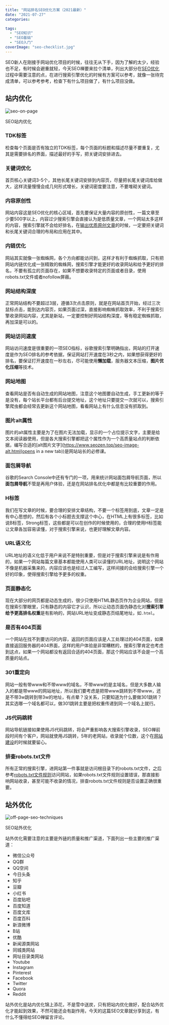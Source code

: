 ```yaml
---
title: "网站排名SEO优化方案（2021最新）"
date: "2021-07-27"
categories: 

tags: 
  - "SEO知识"
  - "SEO基础"
  - "SEO入门"
coverImage: "seo-checklist.jpg"
---
```


SEO新人在刚接手网站优化项目的时候，往往无从下手，因为了解的太少，经验也不足，有时候会避重就轻，今天SEO禅要来拉个清单，列出大部分在[SEO优化](https://www.seozen.top/seo-course-first-step.html)过程中需要注意的点，在进行搜索引擎优化的时候有方案可以参考，就像一张待完成清单，可以参考参考，检查下有什么项目做了，有什么项目没做。

## 站内优化

![seo-on-page](images/onpage-1.png)

SEO站内优化

### TDK标签

检查每个页面是否有独立的TDK标签，每个页面的标题和描述尽量不要重复，尤其是需要排名的界面，描述最好的手写，把关键词安排进去。

### 关键词优化

首页核心关键词3-5个，其他长尾关键词安排到内容页，尽量把长尾关键词库给做大，这样流量慢慢会成几何形式增长，关键词密度要注意，不要堆砌关键词。

### 内容原创性

网站内容这是SEO优化的核心区域，首先要保证大量内容的原创性，一篇文章至少要500字以上，内容过少搜索引擎会直接认为是低质量文章，一个网站太多这样的内容，搜索引擎就不会给好排名，在[输出优质原创文章](https://www.seozen.top/writing-seo-article.html)的时候，一定要把关键词和长尾关键词合理的布局和应用在其中。

### 内链优化

网站其实就像一张蜘蛛网，各个方向都能访问到，这样才有利于蜘蛛抓取，只有把网站内链优化成一张精致的蜘蛛网，搜索引擎才能更好的收录网站和给予更好的排名，不要有孤立的页面存在，如果不想要收录特定的页面或者目录，使用robots.txt文件或者nofollow屏蔽。

### 网站结构深度

正常网站结构不要超过3层，遵循3次点击原则，就是在网站首页开始，经过三次鼠标点击，能到达内容页，如果页面过深，直接影响蜘蛛抓取效率，不利于搜索引擎收录网站内容，尤其是新站，一定要控制好网站结构深度，等有稳定蜘蛛抓取，再加深是可以的。

### 网站访问速度

网站访问速度是很重要的一项SEO指标，谷歌搜索引擎明确指出，网站的打开速度是作为SEO排名的参考依据，保证网站打开速度在3秒之内，如果想获得更好的排名，要保证打开速度在一秒左右，尽可能使用**懒加载**，服务器文本压缩，**图片优化压缩**等技术。

### 网站地图

查看网站是否有自动生成的网站地图，注意这个地图要自动生成，手工更新的等于是没有，每个站长平台都有后台提交地址，这个地址只要提交一次就可以，搜索引擎爬虫都会经常去更新这个网站地图，看看网站上有什么信息没有抓取到。

### 图片alt属性

图片的alt属性主要是为了在图片无法加载，显示的一个占位提示文字，主要是给文本阅读器使用，但是各大搜索引擎都把这个属性作为一个高质量站点的判断依据，编写合适的[alt图片文字](https://www.seozen.top/seo-image-alt.html(opens in a new tab))是网站站长的必修课。

### 面包屑导航

谷歌的Search Console中还有专门的一项，用来统计网站面包屑导航页面，所以**面包屑导航**不管是再用户体验，还是在网站排名优化中都是有比较重要的作用。

### H标签

我们在写文章的时候，要合理的安排文章结构，不要一个标签用到底，文章一定是有中心思想的，然后有各个小标题去支撑这个中心，在HTML上有很多标签，比如说B标签，Strong标签，这些都是可以在创作的时候使用的，合理的使用H标签能让文章各加容易读懂，对于搜索引擎来说，也更好理解文章内容。

### URL语义化

URL地址的语义化低于用户来说不是特别重要，但是对于搜索引擎来说是有作用的，如果一个网站每篇文章基本都能使用人类可以读懂的URL地址，说明这个网站不像是机器采集来的，内容应该也是经过人工编写，这样间接的会给搜索引擎一个好的印象，使得搜索引擎给予更多的权重。

### 页面静态化

现在大部分的网页都是动态生成的，很少只使用HTML静态页作为企业网站，但是在搜索引擎眼里，只有静态的内容它才认识，所以让动态页面伪静态化对**搜索引擎给予更高排名权重**是有影响的，网站URL地址变成静态页结尾地址，如`.html`。

### 是否有404页面

一个网站在找不到要访问的内容，返回的页面应该是人工处理过的404页面，如果直接返回服务器的404界面，这样的用户体验是非常糟糕的，搜索引擎肯定也考虑到这点，如果一个网站都没有返回合适的404页面，那这个网站应该不会是一个高质量的站点。

### 301重定向

网站一般有带www和不带www的域名，不带www的是主域名，但是大多数人输入的都是带www的网站地址，所以我们要考虑是把带www跳转到不带www，还是不带3w跳转到带3w的地址，有点晕？没关系，只要知道为什么要做301跳转？其实选哪一个域名都可以，做301跳转主要是把权重传递到同一个域名上就行。

### JS代码跳转

网站导航链接如果使用JS代码跳转，将会严重影响各大搜索引擎收录，SEO禅前段时间有个客户，网站就使用JS跳转，5年的老网站，收录就个位数，这个在[网站建设](https://www.seozen.top/wordpress)的时候就要留心。

### 排查robots.txt文件

所有正常的搜索引擎，进网站第一件事就是访问根目录下的robots.txt文件，之后参考[robots.txt文件规则](https://www.seozen.top/robots-seo.html)访问网站，如果robots.txt文件规则设置错误，那直接影响网站收录，甚至可能不收录的情况，排查robots.txt文件规则是否设置正确很重要。

## 站外优化

![off-page-seo-techniques](images/off-page-seo-techniques.jpg)

SEO站外优化

站外优化需要注意的主要是外链的质量和推广渠道，下面列出一些主要的推广渠道：

- 微信公众号
- QQ群
- QQ空间
- 今日头条
- 知乎
- 豆瓣
- 小红书
- 百度贴吧
- 百度知道
- 百度文库
- 百度百科
- 新浪微博
- B站
- 优酷
- 新闻源类网站
- 同城类网站
- 网址目录类网站
- Youtube
- Instagram
- Pinterest
- Facebook
- Twitter
- Quora
- Reddit

站外优化是站内优化锦上添花，不是雪中送炭，只有把站内优化做好，配合站外优化才能起到效果，不然可能还会有副作用，今天的这篇SEO文章就分享到这，有什么不懂得给SEO禅留言评论。
